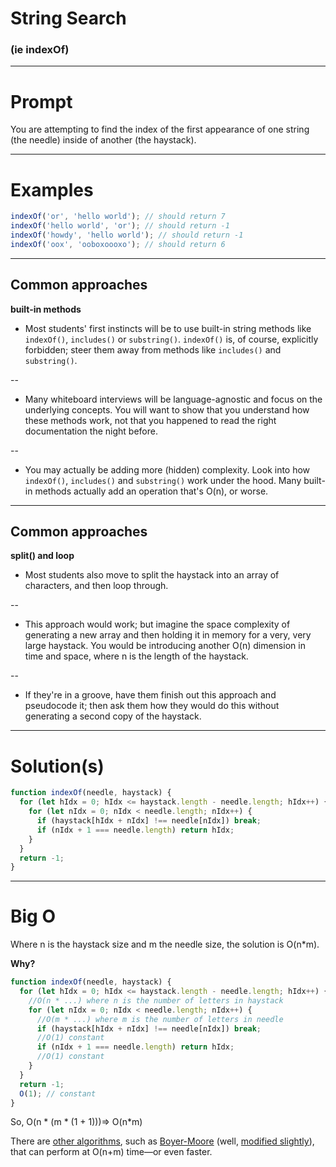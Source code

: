 # String Search
 
### (ie indexOf)

---  
 
# Prompt

You are attempting to find the index of the first appearance of one string (the needle) inside of another (the haystack).

---

# Examples

```javascript
indexOf('or', 'hello world'); // should return 7
indexOf('hello world', 'or'); // should return -1
indexOf('howdy', 'hello world'); // should return -1
indexOf('oox', 'ooboxoooxo'); // should return 6
```

---

## Common approaches

**built-in methods**

- Most students' first instincts will be to use built-in string methods like `indexOf()`, `includes()` or `substring()`. `indexOf()` is, of course, explicitly forbidden; steer them away from methods like `includes()` and `substring()`.

--

- Many whiteboard interviews will be language-agnostic and focus on the underlying concepts. You will want to show that you understand how these methods work, not that you happened to read the right documentation the night before.

--

- You may actually be adding more (hidden) complexity. Look into how `indexOf()`, `includes()` and `substring()` work under the hood. Many built-in methods actually add an operation that's O(n), or worse.

---

## Common approaches

**split() and loop**

- Most students also move to split the haystack into an array of characters, and then loop through.

--

- This approach would work; but imagine the space complexity of generating a new array and then holding it in memory for a very, very large haystack. You would be introducing another O(n) dimension in time and space, where n is the length of the haystack.

--

- If they're in a groove, have them finish out this approach and pseudocode it; then ask them how they would do this without generating a second copy of the haystack.

---

# Solution(s)

```javascript
function indexOf(needle, haystack) {
  for (let hIdx = 0; hIdx <= haystack.length - needle.length; hIdx++) {
    for (let nIdx = 0; nIdx < needle.length; nIdx++) {
      if (haystack[hIdx + nIdx] !== needle[nIdx]) break;
      if (nIdx + 1 === needle.length) return hIdx;
    }
  }
  return -1;
}
```

---

# Big O

Where n is the haystack size and m the needle size, the solution is O(n\*m).

**Why?**

```javascript
function indexOf(needle, haystack) {
  for (let hIdx = 0; hIdx <= haystack.length - needle.length; hIdx++) {
    //O(n * ...) where n is the number of letters in haystack
    for (let nIdx = 0; nIdx < needle.length; nIdx++) {
      //O(m * ...) where m is the number of letters in needle
      if (haystack[hIdx + nIdx] !== needle[nIdx]) break;
      //O(1) constant
      if (nIdx + 1 === needle.length) return hIdx;
      //O(1) constant
    }
  }
  return -1;
  O(1); // constant
}
```

So, O(n \* (m \* (1 + 1)))=> O(n\*m)

There are [other algorithms](https://en.wikipedia.org/wiki/String_searching_algorithm#Single_pattern_algorithms), such as [Boyer-Moore](https://en.wikipedia.org/wiki/Boyer%E2%80%93Moore_string_search_algorithm) (well, [modified slightly](https://en.wikipedia.org/wiki/Boyer%E2%80%93Moore_string_search_algorithm#The_Galil_Rule)), that can perform at O(n+m) time—or even faster.


